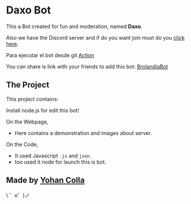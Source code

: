 Daxo Bot
=================

This a Bot created for fun and moderation, named **Daxo**.

Also we have the Discord server and if do you want join must do you [click here](https://discord.gg/k7R4CP6hwb).

Para ejecutar el bot desde git [Action](https://github.com/Yohan205/Daxo/actions/workflows/node.js.yml)

You can share is link with your friends to add this bot: [BrolandiaBot](https://discordapp.com/api/oauth2/authorize?client_id=668118265779716106&permissions=8&scope=bot)


The Project
------------

This project contains:

Install node.js for edit this bot!

On the Webpage,
- Here contains a demonstration and images about server.

On the Code,
- It used Javascript `.js` and `json`.
- too used it node for launch this is bot.


Made by [Yohan Colla](https://github.com/Yohan205)
-------------------

\ ゜o゜)ノ
